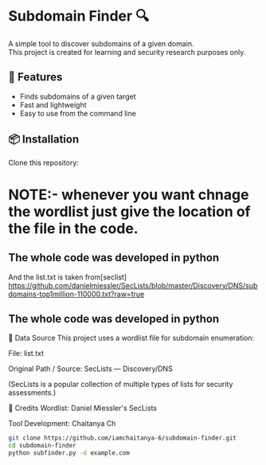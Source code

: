 

# Subdomain Finder 🔍

A simple tool to discover subdomains of a given domain.  
This project is created for learning and security research purposes only.

## 🚀 Features
- Finds subdomains of a given target
- Fast and lightweight
- Easy to use from the command line

## 📦 Installation

Clone this repository:
# NOTE:- whenever you want chnage the wordlist just give the location of the file in the code.
## The whole code was developed in python
And the list.txt is taken from[seclist]  https://github.com/danielmiessler/SecLists/blob/master/Discovery/DNS/subdomains-top1million-110000.txt?raw=true

## The whole code was developed in python


📂 Data Source
This project uses a wordlist file for subdomain enumeration:

File: list.txt

Original Path / Source: SecLists — Discovery/DNS

(SecLists is a popular collection of multiple types of lists for security assessments.)

🙌 Credits
Wordlist: Daniel Miessler's SecLists

Tool Development: Chaitanya Ch


```bash
git clone https://github.com/iamchaitanya-6/subdomain-finder.git
cd subdomain-finder
python subfinder.py -d example.com



